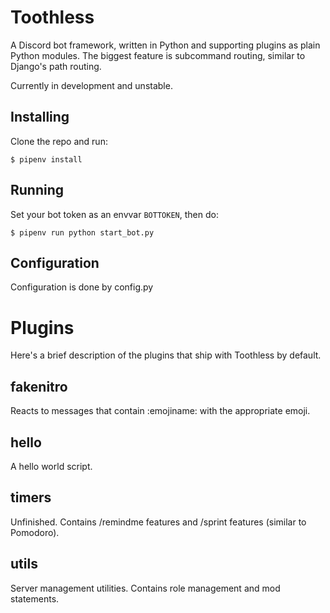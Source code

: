 # Toothless

A Discord bot framework, written in Python and supporting plugins as plain Python modules. The biggest feature is subcommand routing, similar to Django's path routing.

Currently in development and unstable.

## Installing
Clone the repo and run:
```
$ pipenv install
```

## Running
Set your bot token as an envvar `BOTTOKEN`, then do:
```
$ pipenv run python start_bot.py
```

## Configuration
Configuration is done by config.py

# Plugins
Here's a brief description of the plugins that ship with Toothless by default.

## fakenitro
Reacts to messages that contain :emojiname: with the appropriate emoji.

## hello
A hello world script.

## timers
Unfinished. Contains /remindme features and /sprint features (similar to Pomodoro).

## utils
Server management utilities. Contains role management and mod statements.
